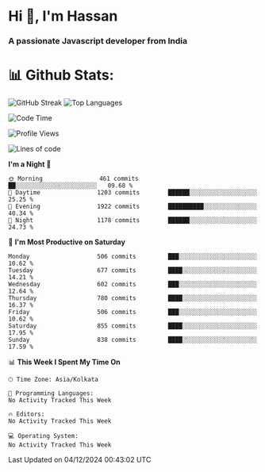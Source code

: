 # Hi 👋, I'm Hassan
### A passionate Javascript developer from India


# 📊 Github Stats:
![GitHub Streak](https://github-readme-streak-stats.herokuapp.com/?user=codeblooded47&theme=dracula&hide_border=false)
![Top Languages](https://github-readme-stats.vercel.app/api/top-langs/?username=codeblooded47&layout=compact&theme=dracula)



<!--START_SECTION:waka-->
![Code Time](http://img.shields.io/badge/Code%20Time-869%20hrs%2039%20mins-blue)

![Profile Views](http://img.shields.io/badge/Profile%20Views-0-blue)

![Lines of code](https://img.shields.io/badge/From%20Hello%20World%20I%27ve%20Written-23.9%20million%20lines%20of%20code-blue)

**I'm a Night 🦉** 

```text
🌞 Morning                461 commits         ██░░░░░░░░░░░░░░░░░░░░░░░   09.68 % 
🌆 Daytime                1203 commits        ██████░░░░░░░░░░░░░░░░░░░   25.25 % 
🌃 Evening                1922 commits        ██████████░░░░░░░░░░░░░░░   40.34 % 
🌙 Night                  1178 commits        ██████░░░░░░░░░░░░░░░░░░░   24.73 % 
```
📅 **I'm Most Productive on Saturday** 

```text
Monday                   506 commits         ███░░░░░░░░░░░░░░░░░░░░░░   10.62 % 
Tuesday                  677 commits         ████░░░░░░░░░░░░░░░░░░░░░   14.21 % 
Wednesday                602 commits         ███░░░░░░░░░░░░░░░░░░░░░░   12.64 % 
Thursday                 780 commits         ████░░░░░░░░░░░░░░░░░░░░░   16.37 % 
Friday                   506 commits         ███░░░░░░░░░░░░░░░░░░░░░░   10.62 % 
Saturday                 855 commits         ████░░░░░░░░░░░░░░░░░░░░░   17.95 % 
Sunday                   838 commits         ████░░░░░░░░░░░░░░░░░░░░░   17.59 % 
```


📊 **This Week I Spent My Time On** 

```text
🕑︎ Time Zone: Asia/Kolkata

💬 Programming Languages: 
No Activity Tracked This Week

🔥 Editors: 
No Activity Tracked This Week

💻 Operating System: 
No Activity Tracked This Week
```


 Last Updated on 04/12/2024 00:43:02 UTC
<!--END_SECTION:waka-->

